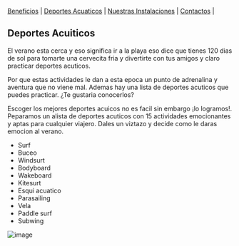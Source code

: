 [Beneficios](./beneficios.md) | [Deportes Acuaticos](./deportesacuaticos.md) | [Nuestras Instalaciones](./nuestrasinstalaciones.md) | [Contactos](./contactos.md) |


## Deportes Acuiticos

El verano esta cerca y eso significa ir a la playa eso dice que tienes 120 dias de sol para tomarte una cervecita fria y divertirte  con tus amigos y claro practicar deportes acuticos.

Por que estas actividades le dan a esta epoca un punto de adrenalina y aventura que no viene mal. Ademas hay una lista de deportes acuticos que puedes practicar. ¿Te gustaria conocerlos?

Escoger los mejores deportes acuicos no es facil sin embargo ¡lo logramos!.
Peparamos un alista de deportes acuticos con 15 actividades emocionantes y aptas para cualquier viajero. Dales un viztazo y decide como le daras emocion al verano.

- Surf
- Buceo
- Windsurt
- Bodyboard
- Wakeboard
- Kitesurt
- Esqui acuatico
- Parasailing
- Vela
- Paddle surf
- Subwing

![image](https://user-images.githubusercontent.com/99769712/157767525-42aebffd-c8d5-447f-bcc4-8f54217ce84e.png)

